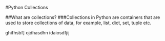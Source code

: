 #Python Collections 

##What are collections?
###Collections in Python are containers that are used to store collections of data, for example, list, dict, set, tuple etc. 

ghifhsbf]
ojdhasdhn
idaiosdfjij
